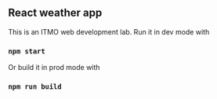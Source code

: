 ## React weather app

This is an ITMO web development lab.
Run it in dev mode with

### `npm start`

Or build it in prod mode with

### `npm run build`


